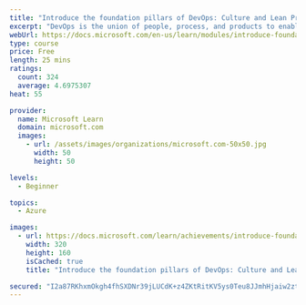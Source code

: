 ```yaml
---
title: "Introduce the foundation pillars of DevOps: Culture and Lean Product"
excerpt: "DevOps is the union of people, process, and products to enable continuous delivery of value to our end users. Discover the first two foundation pillars of DevOps: Culture and Lean Product."
webUrl: https://docs.microsoft.com/en-us/learn/modules/introduce-foundation-pillars-devops/
type: course
price: Free
length: 25 mins
ratings:
  count: 324
  average: 4.6975307
heat: 55

provider:
  name: Microsoft Learn
  domain: microsoft.com
  images:
    - url: /assets/images/organizations/microsoft.com-50x50.jpg
      width: 50
      height: 50

levels:
  - Beginner

topics:
  - Azure

images:
  - url: https://docs.microsoft.com/learn/achievements/introduce-foundation-pillars-devops-culture-learn-product-social.png
    width: 320
    height: 160
    isCached: true
    title: "Introduce the foundation pillars of DevOps: Culture and Lean Product"

secured: "I2a87RKhxmOkgh4fhSXDNr39jLUCdK+z4ZKtRitKV5ys0Teu8JJmhHjaiw2zt/vSzZnR+ynYMH7VJaKVzpkJ4rWvs9lCRk1LMLO1e7Nj/ihBhtHOr1NUktwpBPGFIoKms5jR0PQZR5gFQW/Cnsz5oP/YrgQWKirBAyMgzUftRDGv6enGlcvKP+GFoKOzpcO2yUQVCCYYDEbBJdEKMrDS1p4o9S18aT+ofNqBcuJTR3Bxi/0SOM0PXxb7Pjw3t4Bh1wW47NAxd6ZesMFdRLiCGwPOkXMmU8OEgwZPOsu2O/Z9Haj4GwFbj+Z/SjndnHfLypcEofSPoEZOyEBMGhN8ZIRYU1KVtOpod+LuL2fROl/siZMQM4V9G41A1m3FPEzkcq0k71jWT52BpJzUuHs0sg==;Pm9g1u5Cengiihzl1hLVJw=="
---
```



